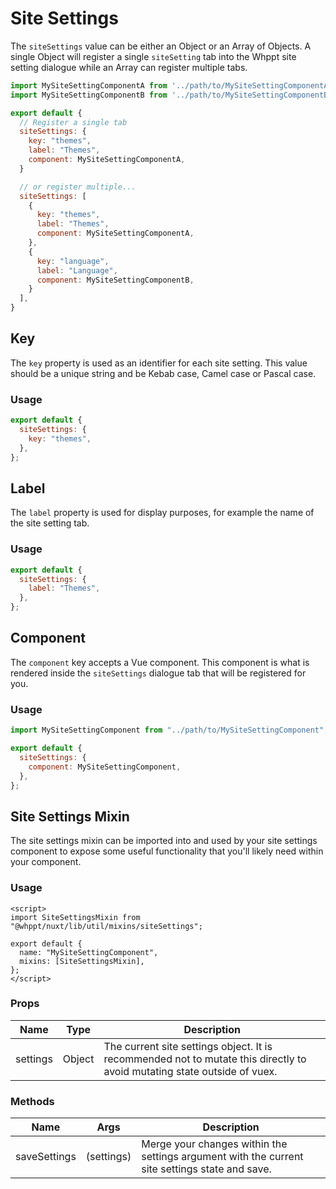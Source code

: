 # Site Settings

The `siteSettings` value can be either an Object or an Array of Objects. A single Object will register a single
`siteSetting` tab into the Whppt site setting dialogue while an Array can register multiple tabs.

```js
import MySiteSettingComponentA from '../path/to/MySiteSettingComponentA';
import MySiteSettingComponentB from '../path/to/MySiteSettingComponentB';

export default {
  // Register a single tab
  siteSettings: {
    key: "themes",
    label: "Themes",
    component: MySiteSettingComponentA,
  }

  // or register multiple...
  siteSettings: [
    {
      key: "themes",
      label: "Themes",
      component: MySiteSettingComponentA,
    },
    {
      key: "language",
      label: "Language",
      component: MySiteSettingComponentB,
    }
  ],
}
```

## Key

The `key` property is used as an identifier for each site setting. This value should be a unique string and be Kebab
case, Camel case or Pascal case.

### Usage

```js
export default {
  siteSettings: {
    key: "themes",
  },
};
```

## Label

The `label` property is used for display purposes, for example the name of the site setting tab.

### Usage

```js
export default {
  siteSettings: {
    label: "Themes",
  },
};
```

## Component

The `component` key accepts a Vue component. This component is what is rendered inside the `siteSettings` dialogue
tab that will be registered for you.

### Usage

```js
import MySiteSettingComponent from "../path/to/MySiteSettingComponent";

export default {
  siteSettings: {
    component: MySiteSettingComponent,
  },
};
```

## Site Settings Mixin

The site settings mixin can be imported into and used by your site settings component to expose some useful
functionality that you'll likely need within your component.

### Usage

```vue
<script>
import SiteSettingsMixin from "@whppt/nuxt/lib/util/mixins/siteSettings";

export default {
  name: "MySiteSettingComponent",
  mixins: [SiteSettingsMixin],
};
</script>
```

### Props

| Name     | Type   | Description                                                                                                              |
| -------- | ------ | ------------------------------------------------------------------------------------------------------------------------ |
| settings | Object | The current site settings object. It is recommended not to mutate this directly to avoid mutating state outside of vuex. |

### Methods

| Name         | Args       | Description                                                                                    |
| ------------ | ---------- | ---------------------------------------------------------------------------------------------- |
| saveSettings | (settings) | Merge your changes within the settings argument with the current site settings state and save. |
